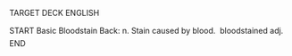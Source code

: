 TARGET DECK
ENGLISH

START
Basic
Bloodstain
Back: n. Stain caused by blood.  bloodstained adj.
END
